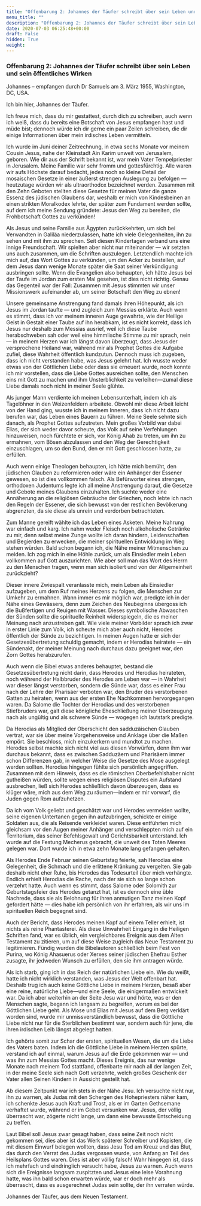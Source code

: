 ```yaml
---
title: "Offenbarung 2: Johannes der Täufer schreibt über sein Leben und sein öffentliches Wirken"
menu_title: ""
description: "Offenbarung 2: Johannes der Täufer schreibt über sein Leben und sein öffentliches Wirken"
date: 2020-07-03 06:25:48+00:00
draft: False
hidden: True
weight:
---
```

### Offenbarung 2: Johannes der Täufer schreibt über sein Leben und sein öffentliches Wirken

Johannes – empfangen durch Dr Samuels am 3. März 1955, Washington, DC, USA.

Ich bin hier, Johannes der Täufer.

Ich freue mich, dass du mir gestattest, durch dich zu schreiben, auch wenn ich weiß, dass du bereits eine Botschaft von Jesus empfangen hast und müde bist; dennoch würde ich dir gerne ein paar Zeilen schreiben, die dir einige Informationen über mein irdisches Leben vermitteln.

Ich wurde im Juni deiner Zeitrechnung, in etwa sechs Monate vor meinem Cousin Jesus, nahe der Kleinstadt Ain Karim unweit von Jerusalem, geboren. Wie dir aus der Schrift bekannt ist, war mein Vater Tempelpriester in Jerusalem. Meine Familie war sehr fromm und gottesfürchtig. Alle waren wir aufs Höchste darauf bedacht, jedes noch so kleine Detail der mosaischen Gesetze in einer äußerst strengen Auslegung zu befolgen — heutzutage würden wir als ultraorthodox bezeichnet werden. Zusammen mit den Zehn Geboten stellten diese Gesetze für meinen Vater die ganze Essenz des jüdischen Glaubens dar, weshalb er mich von Kindesbeinen an einen strikten Moralkodex lehrte, der später zum Fundament werden sollte, auf dem ich meine Sendung gründete: Jesus den Weg zu bereiten, die Frohbotschaft Gottes zu verkünden!

Als Jesus und seine Familie aus Ägypten zurückkehrten, um sich bei Verwandten in Galiläa niederzulassen, hatte ich viele Gelegenheiten, ihn zu sehen und mit ihm zu sprechen. Seit diesen Kindertagen verband uns eine innige Freundschaft. Wir spielten aber nicht nur miteinander — wir setzten uns auch zusammen, um die Schriften auszulegen. Letztendlich machte ich mich auf, das Wort Gottes zu verkünden, um den Acker zu bestellen, auf dem Jesus dann wenige Monate später die Saat seiner Verkündigung ausbringen sollte. Wenn die Evangelien also behaupten, ich hätte Jesus bei der Taufe im Jordan zum ersten Mal gesehen, ist dies nicht richtig. Genau das Gegenteil war der Fall: Zusammen mit Jesus stimmten wir unser Missionswerk aufeinander ab, um seiner Botschaft den Weg zu ebnen!  

Unsere gemeinsame Anstrengung fand damals ihren Höhepunkt, als ich Jesus im Jordan taufte — und zugleich zum Messias erklärte. Auch wenn es stimmt, dass ich vor meinem inneren Auge gewahrte, wie der Heilige Geist in Gestalt einer Taube auf ihn herabkam, ist es nicht korrekt, dass ich Jesus nur deshalb zum Messias ausrief, weil ich diese Taube herabschweben sah oder weil eine himmlische Stimme zu mir sprach, nein — in meinem Herzen war ich längst davon überzeugt, dass Jesus der versprochene Heiland war, während mir als Prophet Gottes die Aufgabe zufiel, diese Wahrheit öffentlich kundzutun. Dennoch muss ich zugeben, dass ich nicht verstanden habe, was Jesus gelehrt hat. Ich wusste weder etwas von der Göttlichen Liebe oder dass sie erneuert wurde, noch konnte ich mir vorstellen, dass die Liebe Gottes ausreichen sollte, den Menschen eins mit Gott zu machen und ihm Unsterblichkeit zu verleihen—zumal diese Liebe damals noch nicht in meiner Seele glühte.

Als junger Mann verdiente ich meinen Lebensunterhalt, indem ich als Tagelöhner in den Weizenfeldern arbeitete. Obwohl mir diese Arbeit leicht von der Hand ging, wusste ich in meinem Inneren, dass ich nicht dazu berufen war, das Leben eines Bauern zu führen. Meine Seele sehnte sich danach, als Prophet Gottes aufzutreten. Mein großes Vorbild war dabei Elias, der sich weder davor scheute, das Volk auf seine Verfehlungen hinzuweisen, noch fürchtete er sich, vor König Ahab zu treten, um ihn zu ermahnen, vom Bösen abzulassen und den Weg der Gerechtigkeit einzuschlagen, um so den Bund, den er mit Gott geschlossen hatte, zu erfüllen.

Auch wenn einige Theologen behaupten, ich hätte mich bemüht, den jüdischen Glauben zu reformieren oder wäre ein Anhänger der Essener gewesen, so ist dies vollkommen falsch. Als Befürworter eines strengen, orthodoxen Judentums legte ich all meine Anstrengung darauf, die Gesetze und Gebote meines Glaubens einzuhalten. Ich suchte weder eine Annäherung an die religiösen Gebräuche der Griechen, noch lebte ich nach den Regeln der Essener, die sich bewusst von der restlichen Bevölkerung abgrenzten, da sie diese als unrein und verdorben betrachteten.

Zum Manne gereift wählte ich das Leben eines Asketen. Meine Nahrung war einfach und karg. Ich nahm weder Fleisch noch alkoholische Getränke zu mir, denn selbst meine Zunge wollte ich daran hindern, Leidenschaften und Begierden zu erwecken, die meiner spirituellen Entwicklung im Weg stehen würden. Bald schon begann ich, die Nähe meiner Mitmenschen zu meiden. Ich zog mich in eine Höhle zurück, um als Einsiedler mein Leben vollkommen auf Gott auszurichten. Wie aber soll man das Wort des Herrn zu den Menschen tragen, wenn man sich isoliert und von der Allgemeinheit zurückzieht?

Dieser innere Zwiespalt veranlasste mich, mein Leben als Einsiedler aufzugeben, um dem Ruf meines Herzens zu folgen, die Menschen zur Umkehr zu ermahnen. Wann immer es mir möglich war, predigte ich in der Nähe eines Gewässers, denn zum Zeichen des Neubeginns übergoss ich die Bußfertigen und Reuigen mit Wasser. Dieses symbolische Abwaschen der Sünden sollte die spirituelle Reinheit widerspiegeln, die es meiner Meinung nach anzustreben galt. Wie viele meiner Vorbilder sprach ich zwar in erster Linie zum Volk, ich scheute mich aber auch nicht, Herodes öffentlich der Sünde zu bezichtigen. In meinen Augen hatte er sich der Gesetzesübertretung schuldig gemacht, indem er Herodias heiratete — ein Sündenakt, der meiner Meinung nach durchaus dazu geeignet war, den Zorn Gottes herabzurufen.

Auch wenn die Bibel etwas anderes behauptet, bestand die Gesetzesübertretung nicht darin, dass Herodes und Herodias heirateten, noch während der Halbbruder des Herodes am Leben war — in Wahrheit war dieser längst verstorben, sondern die Sünde war, dass es einer Frau nach der Lehre der Pharisäer verboten war, den Bruder des verstorbenen Gatten zu heiraten, wenn aus der ersten Ehe Nachkommen hervorgegangen waren. Da Salome die Tochter der Herodias und des verstorbenen Stiefbruders war, galt diese königliche Eheschließung meiner Überzeugung nach als ungültig und als schwere Sünde — wogegen ich lautstark predigte.

Da Herodias als Mitglied der Oberschicht den sadduzäischen Glauben vertrat, war sie über meine Vorgehensweise und Anklage über die Maßen empört. Sie beschloss, mich einzukerkern und mundtot zu machen. Herodes selbst machte sich nicht viel aus diesen Vorwürfen, denn ihm war durchaus bekannt, dass es zwischen Sadduzäern und Pharisäern immer schon Differenzen gab, in welcher Weise die Gesetze des Mose ausgelegt werden sollten. Herodias hingegen fühlte sich persönlich angegriffen. Zusammen mit dem Hinweis, dass es die römischen Oberbefehlshaber nicht gutheißen würden, sollte wegen eines religiösen Disputes ein Aufstand ausbrechen, ließ sich Herodes schließlich davon überzeugen, dass es klüger wäre, mich aus dem Weg zu räumen—indem er mir vorwarf, die Juden gegen Rom aufzuhetzen.

Da ich vom Volk geliebt und geschätzt war und Herodes vermeiden wollte, seine eigenen Untertanen gegen ihn aufzubringen, schickte er einige Soldaten aus, die als Reisende verkleidet waren. Diese entführten mich gleichsam vor den Augen meiner Anhänger und verschleppten mich auf ein Territorium, das seiner Befehlsgewalt und Gerichtsbarkeit unterstand. Ich wurde auf die Festung Mecherus gebracht, die unweit des Toten Meeres gelegen war. Dort wurde ich in etwa zehn Monate lang gefangen gehalten.

Als Herodes Ende Februar seinen Geburtstag feierte, sah Herodias eine Gelegenheit, die Schmach und die erlittene Kränkung zu vergelten. Sie gab deshalb nicht eher Ruhe, bis Herodes das Todesurteil über mich verhängte. Endlich erhielt Herodias die Rache, nach der sie sich so lange schon verzehrt hatte. Auch wenn es stimmt, dass Salome oder Solomith zur Geburtstagsfeier des Herodes getanzt hat, ist es dennoch eine üble Nachrede, dass sie als Belohnung für ihren anmutigen Tanz meinen Kopf gefordert hätte — dies habe ich persönlich von ihr erfahren, als wir uns im spirituellen Reich begegnet sind.  

Auch der Bericht, dass Herodes meinen Kopf auf einem Teller erhielt, ist nichts als reine Phantasterei. Als diese Unwahrheit Eingang in die Heiligen Schriften fand, war es üblich, ein vergleichbares Ereignis aus dem Alten Testament zu zitieren, um auf diese Weise zugleich das Neue Testament zu legitimieren. Fündig wurden die Bibelautoren schließlich beim Fest von Purina, wo König Ahasuerus oder Xerxes seiner jüdischen Ehefrau Esther zusagte, ihr jedweden Wunsch zu erfüllen, den sie ihm antragen würde.

Als ich starb, ging ich in das Reich der natürlichen Liebe ein. Wie du weißt, hatte ich nicht wirklich verstanden, was Jesus der Welt offenbart hat. Deshalb trug ich auch keine Göttliche Liebe in meinem Herzen, besaß aber eine reine, natürliche Liebe—und eine Seele, die einigermaßen entwickelt war. Da ich aber weiterhin an der Seite Jesu war und hörte, was er den Menschen sagte, begann ich langsam zu begreifen, worum es bei der Göttlichen Liebe geht. Als Mose und Elias mit Jesus auf dem Berg verklärt worden sind, wurde mir unmissverständlich bewusst, dass die Göttliche Liebe nicht nur für die Sterblichen bestimmt war, sondern auch für jene, die ihren irdischen Leib längst abgelegt hatten.

Ich gehörte somit zur Schar der ersten, spirituellen Wesen, die um die Liebe des Vaters baten. Indem ich die Göttliche Liebe in meinem Herzen spürte, verstand ich auf einmal, warum Jesus auf die Erde gekommen war — und was ihn zum Messias Gottes macht. Dieses Ereignis, das nur wenige Monate nach meinem Tod stattfand, offenbarte mir nach all der langen Zeit, in der meine Seele sich nach Gott verzehrte, welch großes Geschenk der Vater allen Seinen Kindern in Aussicht gestellt hat.

Ab diesem Zeitpunkt war ich stets in der Nähe Jesu. Ich versuchte nicht nur, ihn zu warnen, als Judas mit den Schergen des Hohepriesters näher kam, ich schenkte Jesus auch Kraft und Trost, als er im Garten Gethsemane verhaftet wurde, während er im Gebet versunken war. Jesus, der völlig überrascht war, zögerte nicht lange, um dann eine bewusste Entscheidung zu treffen.

Laut Bibel soll Jesus zwar gesagt haben, dass seine Zeit noch nicht gekommen sei, dies aber ist das Werk späterer Schreiber und Kopisten, die mit diesem Einwurf belegen wollten, dass Jesu Tod am Kreuz und das Blut, das durch den Verrat des Judas vergossen wurde, von Anfang an Teil des Heilsplans Gottes waren. Dies ist aber völlig falsch! Wahr hingegen ist, dass ich mehrfach und eindringlich versucht habe, Jesus zu warnen. Auch wenn sich die Ereignisse langsam zuspitzten und Jesus eine leise Vorahnung hatte, was ihn bald schon erwarten würde, war er doch mehr als überrascht, dass es ausgerechnet Judas sein sollte, der ihn verraten würde.

Johannes der Täufer, aus dem Neuen Testament.
